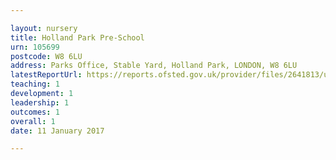 ```yaml
---

layout: nursery
title: Holland Park Pre-School
urn: 105699
postcode: W8 6LU
address: Parks Office, Stable Yard, Holland Park, LONDON, W8 6LU
latestReportUrl: https://reports.ofsted.gov.uk/provider/files/2641813/urn/105699.pdf
teaching: 1
development: 1
leadership: 1
outcomes: 1
overall: 1
date: 11 January 2017

---
```

